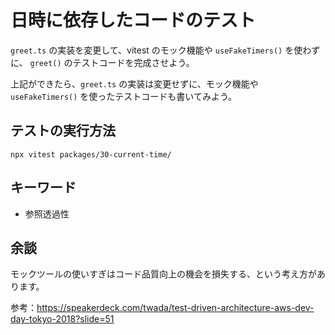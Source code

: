 # 日時に依存したコードのテスト

`greet.ts` の実装を変更して、vitest のモック機能や `useFakeTimers()` を使わずに、
`greet()` のテストコードを完成させよう。

上記ができたら、`greet.ts` の実装は変更せずに、モック機能や `useFakeTimers()` を使ったテストコードも書いてみよう。

## テストの実行方法

```console
npx vitest packages/30-current-time/
```

## キーワード

- 参照透過性

## 余談

モックツールの使いすぎはコード品質向上の機会を損失する、という考え方があります。

参考：https://speakerdeck.com/twada/test-driven-architecture-aws-dev-day-tokyo-2018?slide=51
